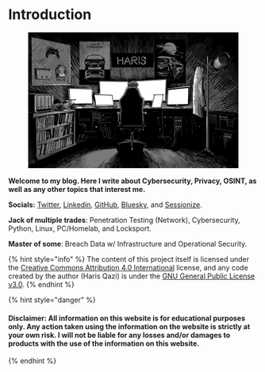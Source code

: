 # Introduction

<figure><img src=".gitbook/assets/blog_image.cleaned.jpeg" alt=""><figcaption></figcaption></figure>

**Welcome to my blog. Here I write about Cybersecurity, Privacy, OSINT, as well as any other topics that interest me.**

**Socials:** [Twitter](https://twitter.com/Harisfromcyber), [Linkedin](https://www.linkedin.com/in/harisqazi1/), [GitHub](https://github.com/harisqazi1), [Bluesky](https://bsky.app/profile/harisfromcyber.bsky.social), and [Sessionize](https://sessionize.com/Harisqazi/).

**Jack of multiple trades**: Penetration Testing (Network), Cybersecurity, Python, Linux, PC/Homelab, and Locksport.

**Master of some**: Breach Data w/ Infrastructure and Operational Security.

{% hint style="info" %}
The content of this project itself is licensed under the [Creative Commons Attribution 4.0 International](https://choosealicense.com/licenses/cc-by-4.0/) license, and any code created by the author (Haris Qazi) is under the [GNU General Public License v3.0](https://choosealicense.com/licenses/gpl-3.0/).
{% endhint %}

{% hint style="danger" %}
#### **Disclaimer: All information on this website is for educational purposes only. Any action taken using the information on the website is strictly at your own risk. I will not be liable for any losses and/or damages to products with the use of the information on this website.**
{% endhint %}
